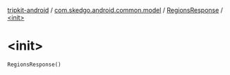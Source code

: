 [tripkit-android](../../index.md) / [com.skedgo.android.common.model](../index.md) / [RegionsResponse](index.md) / [&lt;init&gt;](./-init-.md)

# &lt;init&gt;

`RegionsResponse()`